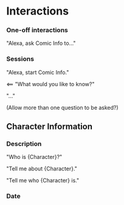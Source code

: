 # Interactions

### One-off interactions

"Alexa, ask Comic Info to..."

### Sessions

"Alexa, start Comic Info."

<== "What would you like to know?"

"..."

(Allow more than one question to be asked?)

## Character Information

### Description

"Who is {Character}?"

"Tell me about {Character}."

"Tell me who {Character} is."

### Date
